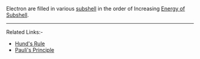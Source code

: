 Electron are filled in various [subshell](Jee/Chemistry/Quantum%20Number/Subshells.md) in the order of Increasing [Energy of Subshell](Jee/Chemistry/Quantum%20Number/Energy%20of%20Subshell.md).

---
Related Links:-
- [Hund's Rule](Hund's%20Rule.md) 
- [Pauli's Principle](Pauli's%20Principle.md) 